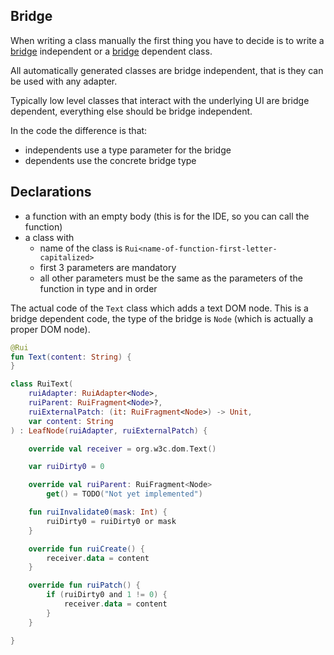 ## Bridge

When writing a class manually the first thing you have to decide is to write a [bridge](./Internals.md#bridge)
independent or a [bridge](./Internals.md#bridge) dependent class.

All automatically generated classes are bridge independent, that is they can be used with any adapter.

Typically low level classes that interact with the underlying UI are bridge dependent, everything else should
be bridge independent.

In the code the difference is that:

- independents use a type parameter for the bridge
- dependents use the concrete bridge type

## Declarations

- a function with an empty body (this is for the IDE, so you can call the function)
- a class with
    - name of the class is `Rui<name-of-function-first-letter-capitalized>`
    - first 3 parameters are mandatory
    - all other parameters must be the same as the parameters of the function in type and in order

The actual code of the `Text` class which adds a text DOM node. This is a bridge dependent code,
the type of the bridge is `Node` (which is actually a proper DOM node).

```kotlin
@Rui
fun Text(content: String) {
}

class RuiText(
    ruiAdapter: RuiAdapter<Node>,
    ruiParent: RuiFragment<Node>?,
    ruiExternalPatch: (it: RuiFragment<Node>) -> Unit,
    var content: String
) : LeafNode(ruiAdapter, ruiExternalPatch) {

    override val receiver = org.w3c.dom.Text()

    var ruiDirty0 = 0

    override val ruiParent: RuiFragment<Node>
        get() = TODO("Not yet implemented")

    fun ruiInvalidate0(mask: Int) {
        ruiDirty0 = ruiDirty0 or mask
    }

    override fun ruiCreate() {
        receiver.data = content
    }

    override fun ruiPatch() {
        if (ruiDirty0 and 1 != 0) {
            receiver.data = content
        }
    }

}
```